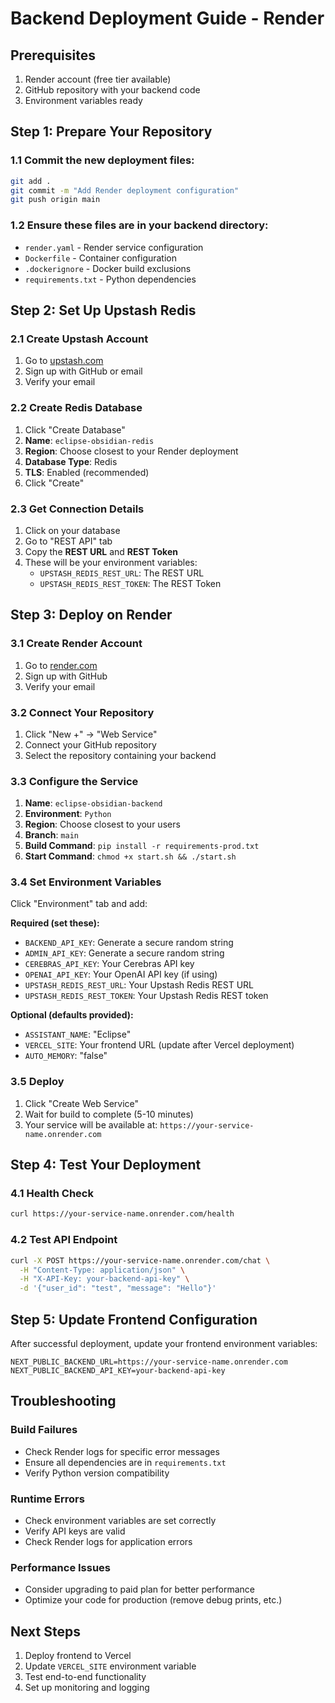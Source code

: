# Backend Deployment Guide - Render

## Prerequisites
1. Render account (free tier available)
2. GitHub repository with your backend code
3. Environment variables ready

## Step 1: Prepare Your Repository

### 1.1 Commit the new deployment files:
```bash
git add .
git commit -m "Add Render deployment configuration"
git push origin main
```

### 1.2 Ensure these files are in your backend directory:
- `render.yaml` - Render service configuration
- `Dockerfile` - Container configuration
- `.dockerignore` - Docker build exclusions
- `requirements.txt` - Python dependencies

## Step 2: Set Up Upstash Redis

### 2.1 Create Upstash Account
1. Go to [upstash.com](https://upstash.com)
2. Sign up with GitHub or email
3. Verify your email

### 2.2 Create Redis Database
1. Click "Create Database"
2. **Name**: `eclipse-obsidian-redis`
3. **Region**: Choose closest to your Render deployment
4. **Database Type**: Redis
5. **TLS**: Enabled (recommended)
6. Click "Create"

### 2.3 Get Connection Details
1. Click on your database
2. Go to "REST API" tab
3. Copy the **REST URL** and **REST Token**
4. These will be your environment variables:
   - `UPSTASH_REDIS_REST_URL`: The REST URL
   - `UPSTASH_REDIS_REST_TOKEN`: The REST Token

## Step 3: Deploy on Render

### 3.1 Create Render Account
1. Go to [render.com](https://render.com)
2. Sign up with GitHub
3. Verify your email

### 3.2 Connect Your Repository
1. Click "New +" → "Web Service"
2. Connect your GitHub repository
3. Select the repository containing your backend

### 3.3 Configure the Service
1. **Name**: `eclipse-obsidian-backend`
2. **Environment**: `Python`
3. **Region**: Choose closest to your users
4. **Branch**: `main`
5. **Build Command**: `pip install -r requirements-prod.txt`
6. **Start Command**: `chmod +x start.sh && ./start.sh`

### 3.4 Set Environment Variables
Click "Environment" tab and add:

**Required (set these):**
- `BACKEND_API_KEY`: Generate a secure random string
- `ADMIN_API_KEY`: Generate a secure random string
- `CEREBRAS_API_KEY`: Your Cerebras API key
- `OPENAI_API_KEY`: Your OpenAI API key (if using)
- `UPSTASH_REDIS_REST_URL`: Your Upstash Redis REST URL
- `UPSTASH_REDIS_REST_TOKEN`: Your Upstash Redis REST token

**Optional (defaults provided):**
- `ASSISTANT_NAME`: "Eclipse"
- `VERCEL_SITE`: Your frontend URL (update after Vercel deployment)
- `AUTO_MEMORY`: "false"

### 3.5 Deploy
1. Click "Create Web Service"
2. Wait for build to complete (5-10 minutes)
3. Your service will be available at: `https://your-service-name.onrender.com`

## Step 4: Test Your Deployment

### 4.1 Health Check
```bash
curl https://your-service-name.onrender.com/health
```

### 4.2 Test API Endpoint
```bash
curl -X POST https://your-service-name.onrender.com/chat \
  -H "Content-Type: application/json" \
  -H "X-API-Key: your-backend-api-key" \
  -d '{"user_id": "test", "message": "Hello"}'
```

## Step 5: Update Frontend Configuration

After successful deployment, update your frontend environment variables:
```env
NEXT_PUBLIC_BACKEND_URL=https://your-service-name.onrender.com
NEXT_PUBLIC_BACKEND_API_KEY=your-backend-api-key
```

## Troubleshooting

### Build Failures
- Check Render logs for specific error messages
- Ensure all dependencies are in `requirements.txt`
- Verify Python version compatibility

### Runtime Errors
- Check environment variables are set correctly
- Verify API keys are valid
- Check Render logs for application errors

### Performance Issues
- Consider upgrading to paid plan for better performance
- Optimize your code for production (remove debug prints, etc.)

## Next Steps
1. Deploy frontend to Vercel
2. Update `VERCEL_SITE` environment variable
3. Test end-to-end functionality
4. Set up monitoring and logging
